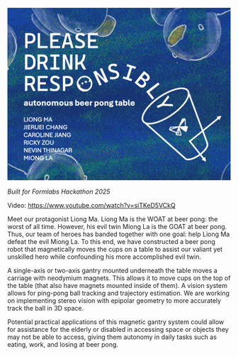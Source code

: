 ![Please Drink Responsibly](assets/poster-2.png)

*Built for Formlabs Hackathon 2025*

Video: https://www.youtube.com/watch?v=siTKeD5VCkQ

Meet our protagonist Liong Ma. Liong Ma is the WOAT at beer pong: the worst of all time. However, his evil twin Miong La is the GOAT at beer pong. Thus, our team of heroes has banded together with one goal: help Liong Ma defeat the evil Miong La. To this end, we have constructed a beer pong robot that magnetically moves the cups on a table to assist our valiant yet unskilled hero while confounding his more accomplished evil twin. 

A single-axis or two-axis gantry mounted underneath the table moves a carriage with neodymium magnets. This allows it to move cups on the top of the table (that also have magnets mounted inside of them). A vision system allows for ping-pong ball tracking and trajectory estimation. We are working on implementing stereo vision with epipolar geometry to more accurately track the ball in 3D space.

Potential practical applications of this magnetic gantry system could allow for assistance for the elderly or disabled in accessing space or objects they may not be able to access, giving them autonomy in daily tasks such as eating, work, and losing at beer pong. 
